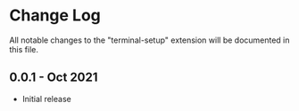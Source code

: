 # Change Log

All notable changes to the "terminal-setup" extension will be documented in this file.

## 0.0.1 - Oct 2021

- Initial release